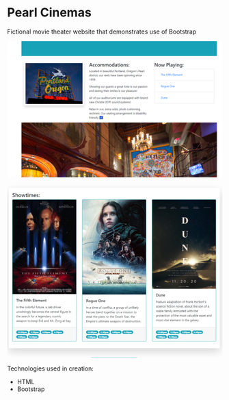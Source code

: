 # Pearl Cinemas
 Fictional movie theater website that demonstrates use of Bootstrap 
 
 ![webpage generator gui](./readme_photos/pearl_cinemas1.png)
 
 ![webpage generator gui](./readme_photos/pearl_cinemas2.png)
 
 Technologies used in creation:
 - HTML
 - Bootstrap
